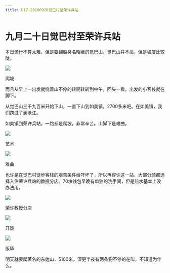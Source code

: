```yaml
---
title: D17-20180920觉巴村至荣许兵站
---
```


# 九月二十日觉巴村至荣许兵站

本日骑行不算太难，但是要翻越臭名昭著的觉巴山，觉巴山并不高，但是坡度比较陡。

![](https://ridemypic.oss-cn-chengdu.aliyuncs.com/rideimg/2616645-8de0fc683737fa71.jpg)  

爬坡

而且从早上一出发就绕着山不停的转啊转转到中午，回头一看，出发的小客栈就在脚下。  

从觉巴山三千九百米开始下山，一直下山到如美镇，2700多米吧。在如美镇，我们跨过了澜沧江。

如美镇到荣许兵站，一路都是爬坡，非常辛苦。山脚下是难曲。

![](https://ridemypic.oss-cn-chengdu.aliyuncs.com/rideimg/2616645-dc1414d873a64bc2.jpg)  

艺术

![](https://ridemypic.oss-cn-chengdu.aliyuncs.com/rideimg/2616645-07b1765f93878a25.jpg)  

难曲

也许是在觉巴村徒步客栈的艰苦条件给吓坏了，所以再容许这一站，大部分骑都选择入住荣许兵站的教授分店。70块钱包早晚有单独的洗手间，但是热水基本上没办法用。

![](https://ridemypic.oss-cn-chengdu.aliyuncs.com/rideimg/2616645-b113209005fa3a0f.jpg)  

荣许教授分店

![](https://ridemypic.oss-cn-chengdu.aliyuncs.com/rideimg/2616645-2b91135369ccc87c.jpg)  

开饭

![](https://ridemypic.oss-cn-chengdu.aliyuncs.com/rideimg/2616645-eb1732b735d0faf2.jpg)  

饭毕

明天就要爬著名的东达山，5100米。深更半夜有两条狗不停的在叫，不知道为什么。